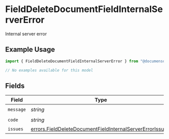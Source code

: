 # FieldDeleteDocumentFieldInternalServerError

Internal server error

## Example Usage

```typescript
import { FieldDeleteDocumentFieldInternalServerError } from "@documenso/sdk-typescript/models/errors";

// No examples available for this model
```

## Fields

| Field                                                                                                                                | Type                                                                                                                                 | Required                                                                                                                             | Description                                                                                                                          |
| ------------------------------------------------------------------------------------------------------------------------------------ | ------------------------------------------------------------------------------------------------------------------------------------ | ------------------------------------------------------------------------------------------------------------------------------------ | ------------------------------------------------------------------------------------------------------------------------------------ |
| `message`                                                                                                                            | *string*                                                                                                                             | :heavy_check_mark:                                                                                                                   | N/A                                                                                                                                  |
| `code`                                                                                                                               | *string*                                                                                                                             | :heavy_check_mark:                                                                                                                   | N/A                                                                                                                                  |
| `issues`                                                                                                                             | [errors.FieldDeleteDocumentFieldInternalServerErrorIssue](../../models/errors/fielddeletedocumentfieldinternalservererrorissue.md)[] | :heavy_minus_sign:                                                                                                                   | N/A                                                                                                                                  |